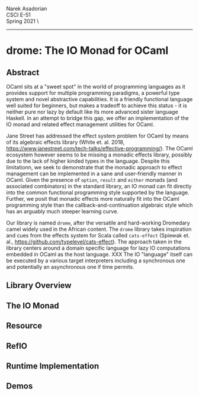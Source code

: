 Narek Asadorian \
CSCI E-51 \
Spring 2021 \

---

# drome: The IO Monad for OCaml

## Abstract

OCaml sits at a "sweet spot" in the world of programming languages as it provides support for multiple programming paradigms, a powerful type system and novel abstractive capabilities. It is a friendly functional language well suited for beginners, but makes a tradeoff to achieve this status - it is neither pure nor lazy by default like its more advanced sister language Haskell. In an attempt to bridge this gap, we offer an implementation of the IO monad and related effect management utilities for OCaml.

Jane Street has addressed the effect system problem for OCaml by means of its algebraic effects library (White et. al. 2018, https://www.janestreet.com/tech-talks/effective-programming/). The OCaml ecosystem however seems to be missing a monadic effects library, possibly due to the lack of higher kinded types in the language. Despite this limitationn, we seek to demonstrate that the monadic approach to effect management can be implemented in a sane and user-friendly manner in OCaml. Given the presence of `option`, `result` and `either` monads (and associated combinators) in the standard library, an IO monad can fit directly into the common functional programming style supported by the language. Further, we posit that monadic effects more naturally fit into the OCaml programming style than the callback-and-continuation algebraic style which has an arguably much steeper learning curve.

Our library is named `drome`, after the versatile and hard-working Dromedary camel widely used in the African content. The `drome` library takes inspiration and cues from the effects system for Scala called `cats-effect` (Spiewak et. al., https://github.com/typelevel/cats-effect). The approach taken in the library centers around a domain specific language for lazy IO computations embedded in OCaml as the host language. XXX The IO "language" itself can be executed by a various target interpreters including a synchronous one and potentially an asynchronous one if time permits.

## Library Overview

## The IO Monad

## Resource

## RefIO

## Runtime Implementation

## Demos
